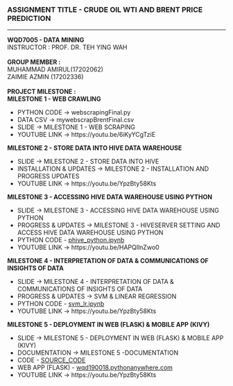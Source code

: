 <H3>ASSIGNMENT TITLE - CRUDE OIL WTI AND BRENT PRICE PREDICTION</H3>
<HR>
<B>WQD7005 - DATA MINING</B>
<BR>
INSTRUCTOR : PROF. DR. TEH YING WAH
<BR><BR>
<B>GROUP MEMBER :</B>
<BR>
MUHAMMAD AMIRUL(17202062)
<BR>
ZAIMIE AZMIN (17202336) 
<BR><BR>
<B>PROJECT MILESTONE :</B></BR>
<B>MILESTONE 1 - WEB CRAWLING</B>
  <ul>
  <li>PYTHON CODE -> webscrapingFinal.py</li>
  <li>DATA CSV -> mywebscrapBrentFinal.csv</li>
  <li>SLIDE -> MILESTONE 1 - WEB SCRAPING</li>
  <li>YOUTUBE LINK -> https://youtu.be/6iKyYCgTziE</li>
  </ul>
<B>MILESTONE 2 - STORE DATA INTO HIVE DATA WAREHOUSE</B>
  <ul>
  <li>SLIDE -> MILESTONE 2 - STORE DATA INTO HIVE</li>
  <li>INSTALLATION & UPDATES -> MILESTONE 2 - INSTALLATION AND PROGRESS UPDATES</li>
  <li>YOUTUBE LINK -> https://youtu.be/YpzBty58Kts</li>
  </ul>
<B>MILESTONE 3 - ACCESSING HIVE DATA WAREHOUSE USING PYTHON</B>
  <ul>
  <li>SLIDE -> MILESTONE 3 - ACCESSING HIVE DATA WAREHOUSE USING PYTHON</li>
  <li>PROGRESS & UPDATES -> MILESTONE 3 - HIVESERVER SETTING AND ACCESS HIVE DATA WAREHOUSE USING PYTHON</li>
  <li>PYTHON CODE - <a href="https://github.com/MYUMDATASCIENCE/DATAMINING/blob/master/phive_python.ipynb">phive_python.ipynb</a></li>
  <li>YOUTUBE LINK -> https://youtu.be/HAPQIlnZwo0</li>
  </ul>
<B>MILESTONE 4 - INTERPRETATION OF DATA & COMMUNICATIONS OF INSIGHTS OF DATA</B>
  <ul>
  <li>SLIDE -> MILESTONE 4 - INTERPRETATION OF DATA & COMMUNICATIONS OF INSIGHTS OF DATA</li>
  <li>PROGRESS & UPDATES -> SVM & LINEAR REGRESSION </li>
  <li>PYTHON CODE - <a href="https://github.com/MYUMDATASCIENCE/DATAMINING/blob/master/svm_lr.ipynb">svm_lr.ipynb</a></li>
  <li>YOUTUBE LINK -> https://youtu.be/YpzBty58Kts</li>
  </ul>
 <B>MILESTONE 5 - DEPLOYMENT IN WEB (FLASK) & MOBILE APP (KIVY) </B>
  <ul>
  <li>SLIDE -> MILESTONE 5 - DEPLOYMENT IN WEB (FLASK) & MOBILE APP (KIVY)</li>
  <li>DOCUMENTATION -> MILESTONE 5 -DOCUMENTATION </li>
  <li>CODE - <a href="https://github.com/MYUMDATASCIENCE/DATAMINING/tree/master/MILESTONE5">SOURCE_CODE</a></li>
  <li>WEB APP (FLASK) - <a href="http://wqd190018.pythonanywhere.com/">wqd190018.pythonanywhere.com</a></li>
  <li>YOUTUBE LINK -> https://youtu.be/YpzBty58Kts</li>
  </ul>
  
  
